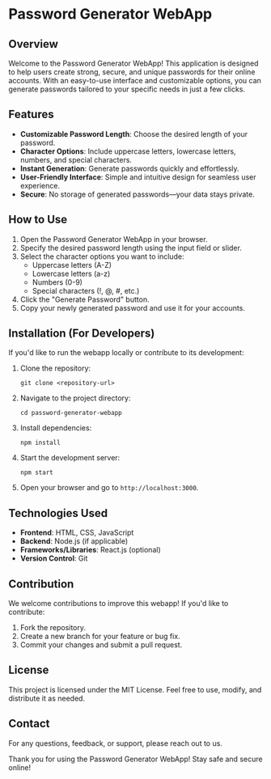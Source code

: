 # Password Generator WebApp

## Overview

Welcome to the Password Generator WebApp! This application is designed to help users create strong, secure, and unique passwords for their online accounts. With an easy-to-use interface and customizable options, you can generate passwords tailored to your specific needs in just a few clicks.

## Features

- **Customizable Password Length**: Choose the desired length of your password.
- **Character Options**: Include uppercase letters, lowercase letters, numbers, and special characters.
- **Instant Generation**: Generate passwords quickly and effortlessly.
- **User-Friendly Interface**: Simple and intuitive design for seamless user experience.
- **Secure**: No storage of generated passwords—your data stays private.

## How to Use

1. Open the Password Generator WebApp in your browser.
2. Specify the desired password length using the input field or slider.
3. Select the character options you want to include:
   - Uppercase letters (A-Z)
   - Lowercase letters (a-z)
   - Numbers (0-9)
   - Special characters (!, @, #, etc.)
4. Click the "Generate Password" button.
5. Copy your newly generated password and use it for your accounts.

## Installation (For Developers)

If you'd like to run the webapp locally or contribute to its development:

1. Clone the repository:
   ```
   git clone <repository-url>
   ```
2. Navigate to the project directory:
   ```
   cd password-generator-webapp
   ```
3. Install dependencies:
   ```
   npm install
   ```
4. Start the development server:
   ```
   npm start
   ```
5. Open your browser and go to `http://localhost:3000`.

## Technologies Used

- **Frontend**: HTML, CSS, JavaScript
- **Backend**: Node.js (if applicable)
- **Frameworks/Libraries**: React.js (optional)
- **Version Control**: Git

## Contribution

We welcome contributions to improve this webapp! If you'd like to contribute:

1. Fork the repository.
2. Create a new branch for your feature or bug fix.
3. Commit your changes and submit a pull request.

## License

This project is licensed under the MIT License. Feel free to use, modify, and distribute it as needed.

## Contact

For any questions, feedback, or support, please reach out to us.

Thank you for using the Password Generator WebApp! Stay safe and secure online!
